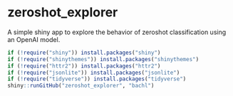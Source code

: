 # zeroshot_explorer
 A simple shiny app to explore the behavior of zeroshot classification using an OpenAI model.

```r
if (!require("shiny")) install.packages("shiny")
if (!require("shinythemes")) install.packages("shinythemes")
if (!require("httr2")) install.packages("httr2")
if (!require("jsonlite")) install.packages("jsonlite")
if (!require("tidyverse")) install.packages("tidyverse")
shiny::runGitHub("zeroshot_explorer", "bachl")
```

